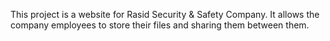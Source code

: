 This project is a website for Rasid Security & Safety Company. It allows the company employees to store their files and sharing them between them.